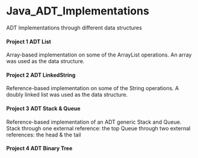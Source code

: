 # Java_ADT_Implementations
ADT Implementations through different data structures


#### Project 1 ADT List
Array-based implementation on some of the ArrayList operations. An array was used as the data structure.


#### Project 2 ADT LinkedString 
Reference-based implementation on some of the String operations. A doubly linked list was used as the data structure.


#### Project 3 ADT Stack & Queue
Reference-based implementation of an ADT generic Stack and Queue. 
Stack through one external reference: the top
Queue through two external references: the head & the tail

#### Project 4 ADT Binary Tree

